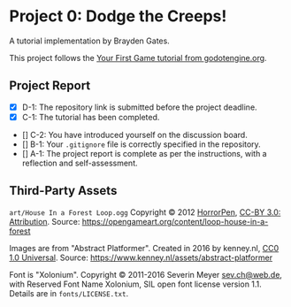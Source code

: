 # Project 0: Dodge the Creeps!
A tutorial implementation by Brayden Gates.

This project follows the [Your First Game tutorial from
godotengine.org](https://docs.godotengine.org/en/stable/getting_started/step_by_step/your_first_game.html).

## Project Report
- [x] D-1: The repository link is submitted before the project deadline.
- [x] C-1: The tutorial has been completed.
- [] C-2: You have introduced yourself on the discussion board.
- [] B-1: Your <code>.gitignore</code> file is correctly specified in the repository.
- [] A-1: The project report is complete as per the instructions, with a reflection and self-assessment.

## Third-Party Assets

`art/House In a Forest Loop.ogg` Copyright &copy; 2012
[HorrorPen](https://opengameart.org/users/horrorpen), [CC-BY 3.0:
Attribution](http://creativecommons.org/licenses/by/3.0/). Source:
https://opengameart.org/content/loop-house-in-a-forest

Images are from "Abstract Platformer". Created in 2016 by kenney.nl,
[CC0 1.0 Universal](http://creativecommons.org/publicdomain/zero/1.0/). Source:
https://www.kenney.nl/assets/abstract-platformer

Font is "Xolonium". Copyright &copy; 2011-2016 Severin Meyer
<sev.ch@web.de>, with Reserved Font Name Xolonium, SIL open font license
version 1.1. Details are in `fonts/LICENSE.txt`.
